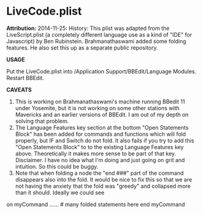 # LiveCode.plist


**Attribution:** 2014-11-25: History: This plist was adapted from the LiveScript.plist (a completely different language use as a kind of "IDE" for Javascript) by Ben Rubinstein. Brahmanathaswami added some folding features. He also set this up as a separate public repository.

**USAGE** 

Put the LiveCode.plist into  /Application Support/BBEdit/Language Modules. Restart BBEdit.

**CAVEATS** 

1. This is working on Brahmanathaswami's machine running BBedit 11 under Yosemite, but it is not working on some other stations with Mavericks and an earlier versions of BBEdit. I am out of my depth on solving that problem.
2. The Language Features key section at the bottom "Open Statements Block" has been added for commands and functions which will fold properly, but IF and Switch  do not fold. It also fails if you try to add this "Open Statements Block" to to the existing Language Features key above. Theoretically it makes more sense to be part of that key. Disclaimer. I have no idea what I'm doing and just going on grit and intuition. So this could be buggy. 
3. Note that when folding a node the "end ###" part of the command disappears also into the fold. It would be nice to fix this so that we are not having the anxiety that the fold was "greedy" and collapsed more than it should. Ideally we could see

on myCommand
 ...... # many folded statements here
end myCommand

